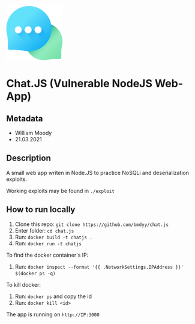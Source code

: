 <img src="./public/assets/chat.svg" width="150" height="150" />

# Chat.JS (Vulnerable NodeJS Web-App)

## Metadata

- William Moody
- 21.03.2021

## Description

A small web app writen in Node.JS to practice NoSQLi and deserialization exploits.

Working exploits may be found in `./exploit`

## How to run locally

1. Clone this repo: `git clone https://github.com/bmdyy/chat.js`
2. Enter folder: `cd chat.js`
3. Run: `docker build -t chatjs .`
4. Run: `docker run -t chatjs`

To find the docker container's IP:
1. Run: `docker inspect --format '{{ .NetworkSettings.IPAddress }}' $(docker ps -q)`

To kill docker:
1. Run: `docker ps` and copy the id
2. Run: `docker kill <id>`

The app is running on `http://IP:3000`